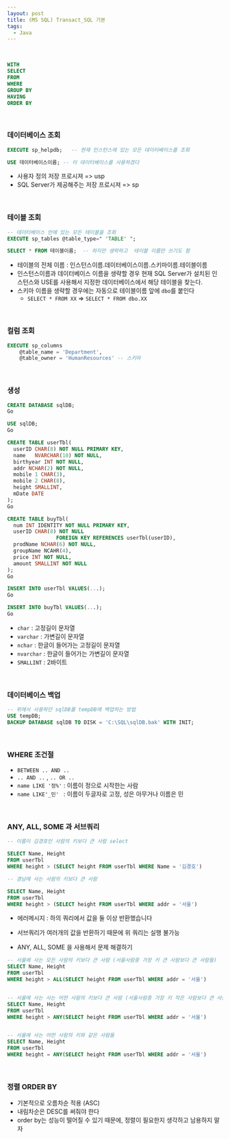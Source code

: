 ```yaml
---
layout: post
title: (MS SQL) Transact_SQL 기본
tags:
  - Java
---
```


<br>

```sql
WITH
SELECT 
FROM  
WHERE
GROUP BY
HAVING
ORDER BY
```

<br>

### 데이터베이스 조회

```sql
EXECUTE sp_helpdb;   -- 현재 인스턴스에 있는 모든 데이터베이스를 조회

USE 데이터베이스이름; -- 이 데이터베이스를 사용하겠다
```

- 사용자 정의 저장 프로시져 => usp
- SQL Server가 제공해주는 저장 프로시져 => sp

<br>

### 테이블 조회

```sql
-- 데이터베이스 안에 있는 모든 테이블을 조회
EXECUTE sp_tables @table_type=" 'TABLE' "; 

SELECT * FROM 테이블이름;  -- 하지만 생략하고  테이블 이름만 쓰기도 함
```

- 테이블의 전체 이름 : 인스턴스이름.데이터베이스이름.스키마이름.테이블이름
- 인스턴스이름과 데이터베이스 이름을 생략할 경우 현재 SQL Server가 설치된 인스턴스와 USE를 사용해서 지정한 데이터베이스에서 해당 테이블을 찾는다.
- 스키마 이름을 생략할 경우에는 자동으로 테이블이름 앞에 `dbo`를 붙인다
  - `SELECT * FROM XX` => `SELECT * FROM dbo.XX`

<br>

### 컬럼 조회

```sql
EXECUTE sp_columns
	@table_name = 'Department',
	@table_owner = 'HumanResources' -- 스키마
```

<br>

### 생성

```sql
CREATE DATABASE sqlDB;
Go

USE sqlDB;
Go

CREATE TABLE userTbl(
  userID CHAR(8) NOT NULL PRIMARY KEY,
  name   NVARCHAR(10) NOT NULL,
  birthyear INT NOT NULL,
  addr NCHAR(2) NOT NULL,
  mobile 1 CHAR(3),
  mobile 2 CHAR(8),
  height SMALLINT,
  mDate DATE
);
Go

CREATE TABLE buyTbl(
  num INT IDENTITY NOT NULL PRIMARY KEY,
  userID CHAR(8) NOT NULL 
  				FOREIGN KEY REFERENCES userTbl(userID), 
  prodName NCHAR(6) NOT NULL,
  groupName NCAHR(4),
  price INT NOT NULL,
  amount SMALLINT NOT NULL
);
Go

INSERT INTO userTbl VALUES(...);
Go

INSERT INTO buyTbl VALUES(...);
Go
```

- `char` : 고정길이 문자열
- `varchar` : 가변길이 문자열
- `nchar` : 한글이 들어가는 고정길이 문자열
- `nvarchar` : 한글이 들어가는 가변길이 문자열
- `SMALLINT` : 2바이트

<br>

### 데이터베이스 백업

```sql
-- 위에서 사용하던 sqlDB를 tempDB에 백업하는 방법 
USE tempDB;
BACKUP DATABASE sqlDB TO DISK = 'C:\SQL\sqlDB.bak' WITH INIT;
```

<br>

### WHERE 조건절

- `BETWEEN .. AND ..`
- `.. AND ..` , `.. OR ..`
- `name LIKE '정%'`  : 이름이 정으로 시작한는 사람
- `name LIKE'_민' ` :  이름이 두글자로 고정, 성은 아무거나 이름은 민

<br>

### ANY, ALL, SOME 과 서브쿼리

```sql
-- 이름이 김경호인 사람의 키보다 큰 사람 select

SELECT Name, Height 
FROM userTbl
WHERE height > (SELECT height FROM userTbl WHERE Name = '김경호')
```

```sql
-- 경남에 사는 사람의 키보다 큰 사람

SELECT Name, Height 
FROM userTbl
WHERE height > (SELECT height FROM userTbl WHERE addr = '서울')
```

- 에러메시지 : 하의 쿼리에서 값을 둘 이상 반환했습니다 
- 서브쿼리가 여러개의 값을 반환하기 때문에 위 쿼리는 실행 불가능

- ANY, ALL, SOME 을 사용해서 문제 해결하기

```sql
-- 서울에 사는 모든 사람의 키보다 큰 사람 (서울사람중 가장 키 큰 사람보다 큰 사람들)
SELECT Name, Height 
FROM userTbl
WHERE height > ALL(SELECT height FROM userTbl WHERE addr = '서울')


-- 서울에 사는 사는 어떤 사람의 키보다 큰 사람 (서울사람중 가장 키 작은 사람보다 큰 사람들)
SELECT Name, Height 
FROM userTbl
WHERE height > ANY(SELECT height FROM userTbl WHERE addr = '서울')


-- 서울에 사는 어떤 사람의 키와 같은 사람들
SELECT Name, Height 
FROM userTbl
WHERE height = ANY(SELECT height FROM userTbl WHERE addr = '서울')
```

<br>

### 정렬 ORDER BY

- 기본적으로 오름차순 적용 (ASC)
- 내림차순은 DESC를 써줘야 한다
- order by는 성능이 떨어질 수 있기 때문에, 정렬이 필요한지 생각하고 남용하지 말자

<br>





